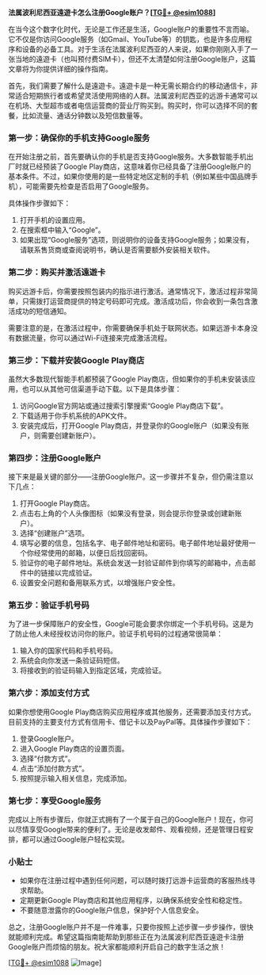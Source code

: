 **法属波利尼西亚遠遊卡怎么注册Google账户？[[TG💪+ @esim1088](https://t.me/s/esim1088)]**

在当今这个数字化时代，无论是工作还是生活，Google账户的重要性不言而喻。它不仅是你访问Google服务（如Gmail、YouTube等）的钥匙，也是许多应用程序和设备的必备工具。对于生活在法属波利尼西亚的人来说，如果你刚刚入手了一张当地的遠遊卡（也叫预付费SIM卡），但还不太清楚如何注册Google账户，这篇文章将为你提供详细的操作指南。

首先，我们需要了解什么是遠遊卡。遠遊卡是一种无需长期合约的移动通信卡，非常适合短期旅行者或希望灵活使用网络的人群。法属波利尼西亚的远游卡通常可以在机场、大型超市或者电信运营商的营业厅购买到。购买时，你可以选择不同的套餐，比如流量、通话分钟数以及短信数量等。

### **第一步：确保你的手机支持Google服务**
在开始注册之前，首先要确认你的手机是否支持Google服务。大多数智能手机出厂时就已经预装了Google Play商店，这意味着你已经具备了注册Google账户的基本条件。不过，如果你使用的是一些特定地区定制的手机（例如某些中国品牌手机），可能需要先检查是否启用了Google服务。

具体操作步骤如下：
1. 打开手机的设置应用。
2. 在搜索框中输入“Google”。
3. 如果出现“Google服务”选项，则说明你的设备支持Google服务；如果没有，请联系售货商或查阅说明书，确认是否需要额外安装相关软件。

### **第二步：购买并激活遠遊卡**
购买远游卡后，你需要按照包装内的指示进行激活。通常情况下，激活过程非常简单，只需拨打运营商提供的特定号码即可完成。激活成功后，你会收到一条包含激活成功的短信通知。

需要注意的是，在激活过程中，你需要确保手机处于联网状态。如果远游卡本身没有数据流量，你可以通过Wi-Fi连接来完成激活流程。

### **第三步：下载并安装Google Play商店**
虽然大多数现代智能手机都预装了Google Play商店，但如果你的手机未安装该应用，也可以从其他可信渠道手动下载。以下是具体步骤：

1. 访问Google官方网站或通过搜索引擎搜索“Google Play商店下载”。
2. 下载适用于你手机系统的APK文件。
3. 安装完成后，打开Google Play商店，并登录你的Google账户（如果没有账户，则需要创建新账户）。

### **第四步：注册Google账户**
接下来是最关键的部分——注册Google账户。这一步骤并不复杂，但仍需注意以下几点：

1. 打开Google Play商店。
2. 点击右上角的个人头像图标（如果没有登录，则会提示你登录或创建新账户）。
3. 选择“创建账户”选项。
4. 填写必要的信息，包括名字、电子邮件地址和密码。电子邮件地址最好使用一个你经常使用的邮箱，以便日后找回密码。
5. 验证你的电子邮件地址。系统会发送一封验证邮件到你填写的邮箱中，点击邮件中的链接以完成验证。
6. 设置安全问题和备用联系方式，以增强账户安全性。

### **第五步：验证手机号码**
为了进一步保障账户的安全性，Google可能会要求你绑定一个手机号码。这是为了防止他人未经授权访问你的账户。验证手机号码的过程通常很简单：

1. 输入你的国家代码和手机号码。
2. 系统会向你发送一条验证码短信。
3. 将接收到的验证码输入到指定区域，完成验证。

### **第六步：添加支付方式**
如果你想使用Google Play商店购买应用程序或其他服务，还需要添加支付方式。目前支持的主要支付方式有信用卡、借记卡以及PayPal等。具体操作步骤如下：

1. 登录Google账户。
2. 进入Google Play商店的设置页面。
3. 选择“付款方式”。
4. 点击“添加付款方式”。
5. 按照提示输入相关信息，完成添加。

### **第七步：享受Google服务**
完成以上所有步骤后，你就正式拥有了一个属于自己的Google账户！现在，你可以尽情享受Google带来的便利了。无论是收发邮件、观看视频，还是管理日程安排，都可以通过Google账户轻松实现。

### **小贴士**
- 如果你在注册过程中遇到任何问题，可以随时拨打远游卡运营商的客服热线寻求帮助。
- 定期更新Google Play商店和其他应用程序，以确保系统安全性和稳定性。
- 不要随意泄露你的Google账户信息，保护好个人信息安全。

总之，注册Google账户并不是一件难事，只要你按照上述步骤一步步操作，很快就能顺利完成。希望这篇指南能帮助到那些正在为法属波利尼西亚遠遊卡注册Google账户而烦恼的朋友。祝大家都能顺利开启自己的数字生活之旅！

[[TG💪+ @esim1088](https://t.me/s/esim1088) ![Image](https://i.postimg.cc/4NQfJmqS/Snipaste-2025-05-13-00-14-12.png)]